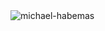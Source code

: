 <img align="center" src="https://github-readme-stats.vercel.app/api?username=decagondev&amp;show_icons=true&amp;locale=en&amp;theme=dracula&amp;count_private=true&amp;hide=stars" alt="michael-habemas">
